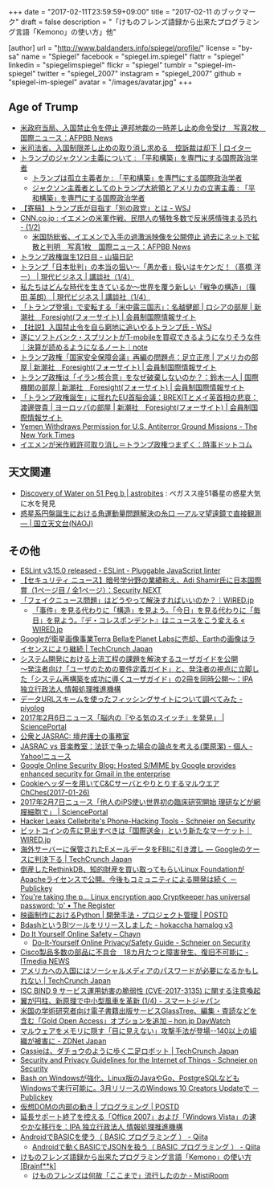 +++
date = "2017-02-11T23:59:59+09:00"
title = "2017-02-11 のブックマーク"
draft = false
description = "「けものフレンズ語録から出来たプログラミング言語「Kemono」の使い方」他"

[author]
  url = "http://www.baldanders.info/spiegel/profile/"
  license = "by-sa"
  name = "Spiegel"
  facebook = "spiegel.im.spiegel"
  flattr = "spiegel"
  linkedin = "spiegelimspiegel"
  flickr = "spiegel"
  tumblr = "spiegel-im-spiegel"
  twitter = "spiegel_2007"
  instagram = "spiegel_2007"
  github = "spiegel-im-spiegel"
  avatar = "/images/avatar.jpg"
+++

## Age of Trump

- [米政府当局、入国禁止令を停止 連邦地裁の一時差し止め命令受け　写真2枚　国際ニュース：AFPBB News](http://www.afpbb.com/articles/-/3116685)
- [米司法省、入国制限差し止めの取り消し求める　控訴裁は却下 | ロイター](http://jp.reuters.com/article/usa-trump-immigration-idJPKBN15K0VO)
- [トランプのジャクソン主義について : 「平和構築」を専門にする国際政治学者](http://shinodahideaki.blog.jp/archives/13232921.html)
    - [トランプは孤立主義者か : 「平和構築」を専門にする国際政治学者](http://shinodahideaki.blog.jp/archives/12970288.html)
    - [ジャクソン主義者としてのトランプ大統領とアメリカの立憲主義 : 「平和構築」を専門にする国際政治学者](http://shinodahideaki.blog.jp/archives/13278018.html)
- [【寄稿】トランプ氏が目指す「別の政党」とは - WSJ](http://jp.wsj.com/articles/SB12107231265257393585504582590280066821206)
- [CNN.co.jp : イエメンの米軍作戦、民間人の犠牲多数で反米感情強まる恐れ - (1/2)](http://www.cnn.co.jp/world/35096013.html)
    - [米国防総省、イエメンで入手の過激派映像を公開停止 過去にネットで拡散と判明　写真1枚　国際ニュース：AFPBB News](http://www.afpbb.com/articles/-/3116640)
- [トランプ政権誕生12日目 - 山猫日記](http://lullymiura.hatenadiary.jp/entry/2017/02/01/145451)
- [トランプ「日本批判」の本当の狙い〜「愚か者」扱いはキケンだ！（髙橋 洋一） | 現代ビジネス | 講談社（1/4）](https://scrapbox.io/spiegel-branch/)
- [私たちはどんな時代を生きているか〜世界を覆う新しい「戦争の構造」（篠田 英朗） | 現代ビジネス | 講談社（1/4）](http://gendai.ismedia.jp/articles/-/50566)
- [「トランプ登場」で変転する「米中露三国志」：名越健郎 | ロシアの部屋 | 新潮社　Foresight(フォーサイト) | 会員制国際情報サイト](http://www.fsight.jp/articles/-/41982)
- [【社説】入国禁止令を自ら窮地に追いやるトランプ氏 - WSJ](http://jp.wsj.com/articles/SB11367774349816344181604582604400177657354?reflink=fb)
- [遂にソフトバンク・スプリントがT-mobileを買収できるようになりそうな件｜決算が読めるようになるノート｜note](https://note.mu/shibataism/n/n69fb7d3c6ba3)
- [トランプ政権「国家安全保障会議」再編の問題点：足立正彦 | アメリカの部屋 | 新潮社　Foresight(フォーサイト) | 会員制国際情報サイト](http://www.fsight.jp/articles/-/41983)
- [トランプ政権は「イラン核合意」をなぜ破棄しないのか？：鈴木一人 | 国際機関の部屋 | 新潮社　Foresight(フォーサイト) | 会員制国際情報サイト](http://www.fsight.jp/articles/-/41990)
- [「トランプ政権誕生」に揺れたEU首脳会議：BREXITとメイ英首相の悲哀：渡邊啓貴 | ヨーロッパの部屋 | 新潮社　Foresight(フォーサイト) | 会員制国際情報サイト](http://www.fsight.jp/articles/-/41994)
- [Yemen Withdraws Permission for U.S. Antiterror Ground Missions - The New York Times](https://www.nytimes.com/2017/02/07/world/middleeast/yemen-special-operations-missions.html)
- [イエメンが米作戦許可取り消し＝トランプ政権つまずく：時事ドットコム](http://www.jiji.com/jc/article?k=2017020800926&g=int)

## 天文関連

- [Discovery of Water on 51 Peg b | astrobites](https://astrobites.org/2017/02/01/discovery-of-water-on-51-peg-b/) : ペガスス座51番星の惑星大気に水を発見
- [惑星系円盤誕生における角運動量問題解決の糸口 ―アルマ望遠鏡で直接観測― | 国立天文台(NAOJ)](http://www.nao.ac.jp/news/science/2017/20170208-alma.html)

## その他

- [ESLint v3.15.0 released - ESLint - Pluggable JavaScript linter](http://eslint.org/blog/2017/02/eslint-v3.15.0-released)
- [【セキュリティ ニュース】暗号学分野の業績称え、Adi Shamir氏に日本国際賞（1ページ目 / 全1ページ）：Security NEXT](http://www.security-next.com/078085)
- [「フェイクニュース問題」はどうやって解決すればいいのか？｜WIRED.jp](http://wired.jp/2017/02/04/solving-fake-news/)
    - [「事件」を見る代わりに「構造」を見よう。「今日」を見る代わりに「毎日」を見よう。『デ・コレスポンデント』はニュースをこう変える « WIRED.jp](http://wired.jp/special/2017/de-correspondent/)
- [Googleが衛星画像事業Terra BellaをPlanet Labsに売却、Earthの画像はライセンスにより継続 | TechCrunch Japan](http://jp.techcrunch.com/2017/02/04/20170203google-selling-terra-bella-satellite-imaging-business-to-planet/)
- [システム開発における上流工程の課題を解決するユーザガイドを公開<br />～発注者向け「ユーザのための要件定義ガイド」と、発注者の視点に立脚した「システム再構築を成功に導くユーザガイド」の2冊を同時公開～：IPA 独立行政法人 情報処理推進機構](http://www.ipa.go.jp/sec/reports/20170131.html)
- [データURLスキームを使ったフィッシングサイトについて調べてみた - piyolog](http://d.hatena.ne.jp/Kango/20170206/1486351285)
- [2017年2月6日ニュース「脳内の『やる気のスイッチ』を発見」 | SciencePortal](http://scienceportal.jst.go.jp/news/newsflash_review/newsflash/2017/02/20170206_01.html)
- [公衆とJASRAC: 壇弁護士の事務室](http://danblog.cocolog-nifty.com/index/2017/02/jasrac-599f.html)
- [JASRAC vs 音楽教室：法廷で争った場合の論点を考える(栗原潔) - 個人 - Yahoo!ニュース](http://bylines.news.yahoo.co.jp/kuriharakiyoshi/20170206-00067411/)
- [Google Online Security Blog: Hosted S/MIME by Google provides enhanced security for Gmail in the enterprise](https://security.googleblog.com/2017/02/hosted-smime-by-google-provides.html)
- [Cookieヘッダーを用いてC&CサーバとやりとりするマルウエアChChes(2017-01-26)](http://www.jpcert.or.jp/magazine/acreport-ChChes.html)
- [2017年2月7日ニュース「他人のiPS使い世界初の臨床研究開始 理研などが網膜細胞で」 | SciencePortal](http://scienceportal.jst.go.jp/news/newsflash_review/newsflash/2017/02/20170207_01.html)
- [Hacker Leaks Cellebrite's Phone-Hacking Tools - Schneier on Security](https://www.schneier.com/blog/archives/2017/02/hacker_leaks_ce.html)
- [ビットコインの先に見出すべきは「国際送金」という新たなマーケット｜WIRED.jp](http://wired.jp/2017/02/05/stellar-emerges-from-shadow/)
- [海外サーバーに保管されたEメールデータをFBIに引き渡し ― Googleのケースに判決下る | TechCrunch Japan](http://jp.techcrunch.com/2017/02/06/20170204google-told-to-hand-over-foreign-emails-in-fbi-search-warrant-ruling/)
- [倒産したRethinkDB、知的財産を買い取ってもらいLinux FoundationがApacheライセンスで公開。今後もコミュニティによる開発は続く － Publickey](http://www.publickey1.jp/blog/17/rethinkdblinux_foundationapache.html)
- [You're taking the p... Linux encryption app Cryptkeeper has universal password: 'p' • The Register](https://www.theregister.co.uk/2017/01/31/cryptkeeper_cooked/)
- [映画制作におけるPython | 開発手法・プロジェクト管理 | POSTD](http://postd.cc/python-for-feature-film/)
- [BdashというBIツールをリリースしました - hokaccha hamalog v3](http://hokaccha.hatenablog.com/entry/2017/02/08/084821)
- [Do It Yourself Online Safety – Chayn](http://chayn.co/safety/)
    - [Do-It-Yourself Online Privacy/Safety Guide - Schneier on Security](https://www.schneier.com/blog/archives/2017/02/do-it-yourself_.html)
- [Cisco製品多数の部品に不具合　18カ月たつと障害発生、復旧不可能に - ITmedia NEWS](http://www.itmedia.co.jp/news/articles/1702/08/news069.html)
- [アメリカへの入国にはソーシャルメディアのパスワードが必要になるかもしれない | TechCrunch Japan](http://jp.techcrunch.com/2017/02/09/20170208passwords-for-social-media-accounts-could-be-required-for-some-to-enter-country/)
- [ISC BIND 9 サービス運用妨害の脆弱性 (CVE-2017-3135) に関する注意喚起](http://www.jpcert.or.jp/at/2017/at170007.html)
- [翼が円柱、新原理で中小型風車を革新 (1/4) - スマートジャパン](http://www.itmedia.co.jp/smartjapan/articles/1701/30/news101.html)
- [米国の学術研究者向け電子書籍出版サービスGlassTree、編集・査読などを含む「Gold Open Access」オプションを追加 – hon.jp DayWatch](https://hon.jp/news/1.0/0/10784)
- [マルウェアをメモリに隠す「目に見えない」攻撃手法が登場--140以上の組織が被害に - ZDNet Japan](https://japan.zdnet.com/article/35096314/)
- [Cassieは、ダチョウのように歩く二足ロボット | TechCrunch Japan](http://jp.techcrunch.com/2017/02/10/20170209cassie-the-ostrich-bot-does-the-bipedal-robot-chicken-walk/)
- [Security and Privacy Guidelines for the Internet of Things - Schneier on Security](https://www.schneier.com/blog/archives/2017/02/security_and_pr.html)
- [Bash on Windowsが強化、Linux版のJavaやGo、PostgreSQLなどもWindowsで実行可能に。3月リリースのWindows 10 Creators Updateで － Publickey](http://www.publickey1.jp/blog/17/bash_on_windows_creators_update.html)
- [仮想DOMの内部の動き | プログラミング | POSTD](http://postd.cc/the-inner-workings-of-virtual-dom/)
- [延長サポート終了を控える「Office 2007」および「Windows Vista」の速やかな移行を：IPA 独立行政法人 情報処理推進機構](http://www.ipa.go.jp/security/announce/winvista_office2007_eos.html)
- [AndroidでBASICを使う（ BASIC プログラミング ） - Qiita](http://qiita.com/basictomonokai/items/25bcb21ec69c00e9ad23)
    - [Androidで動くBASICでJSONを扱う（ BASIC プログラミング ） - Qiita](http://qiita.com/basictomonokai/items/d4635252f3b7ec0c1b70)
- [けものフレンズ語録から出来たプログラミング言語「Kemono」の使い方[Brainf**k]](https://nijipi.com/it-news/kemono-lang_ruby-brainfuck/)
    - [けものフレンズは何故「ここまで」流行したのか - MistiRoom](http://mistclast.hatenablog.com/entry/2017/02/07/224044)

